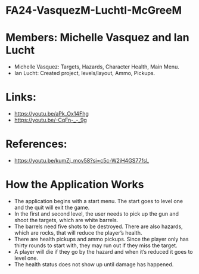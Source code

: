 # FA24-VasquezM-LuchtI-McGreeM
# Members: Michelle Vasquez and Ian Lucht
* Michelle Vasquez: Targets, Hazards, Character Health, Main Menu.
* Ian Lucht: Created project, levels/layout, Ammo, Pickups.

# Links: 
* https://youtu.be/aPk_Ox14Fhg
* https://youtu.be/-CqFn-_-_9g

# References: 
* https://youtu.be/kumZj_mov58?si=c5c-W2jH4GS77fsL
  
# How the Application Works
* The application begins with a start menu. The start goes to level one and the quit will exit the game. 
* In the first and second level, the user needs to pick up the gun and shoot the targets, which are white barrels. 
* The barrels need five shots to be destroyed. There are also hazards, which are rocks, that will reduce the player’s health. 
* There are health pickups and ammo pickups. Since the player only has thirty rounds to start with, they may run out if they miss the target. 
* A player will die if they go by the hazard and when it’s reduced it goes to level one. 
* The health status does not show up until damage has happened. 
